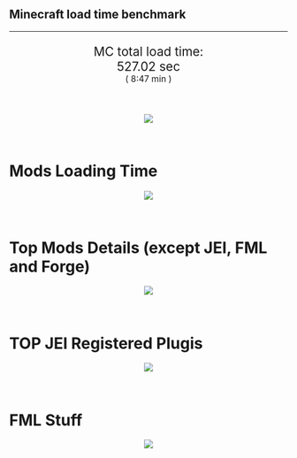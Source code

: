 ## Minecraft load time benchmark


---

<p align="center" style="font-size:160%;">
MC total load time:<br>
527.02 sec
<br>
<sup><sub>(
8:47 min
)</sub></sup>
</p>

<br>


<p align="center">
<img src="https://quickchart.io/chart?w=400&h=30&c={
  type: 'horizontalBar',
  data: {
    datasets: [
      {label:      'MODS:', data: [303.79]},
      {label: 'FML stuff:', data: [223.22]}
    ]
  },
  options: {
    scales: {
      xAxes: [{display: false,stacked: true}],
      yAxes: [{display: false,stacked: true}],
    },
    elements: {rectangle: {borderWidth: 2}},
    legend: {display: false,},
    plugins: {datalabels: {color: 'white',formatter: (value, context) =>
      [context.dataset.label, value].join(' ')
    }}
  }
}"/>
</p>

<br>

# Mods Loading Time
<p align="center">
<img src="https://quickchart.io/chart?w=400&h=300&c={
  type: 'outlabeledPie',
  options: {
    cutoutPercentage: 25,
    plugins: {
      legend: !1,
      outlabels: {
        stretch: 5,
        padding: 1,
        text: (v,i)=>[
          v.labels[v.dataIndex],' ',
          (v.percent*1000|0)/10,
          String.fromCharCode(37)].join('')
      }
    }
  },
  data: {...
`
436e17  24.96s Had Enough Items;
3C6315  16.20s Had Enough Items (Plugins);
813e81  13.71s OpenComputers;
516fa8  10.77s Ender IO;
5161a8   1.18s CraftTweaker2;
495797   8.98s CraftTweaker2 (Script Loading);
a651a8   9.24s IndustrialCraft 2;
8f3087   8.41s Forge Mod Loader;
3ebab8   7.29s CoFH World;
8f304e   7.05s Astral Sorcery;
cd922c   6.39s NuclearCraft;
8c2ccd   6.09s Immersive Engineering;
6e175e   5.37s Recurrent Complex;
213664   5.04s Forestry;
308f53   4.23s Village Names;
538f30   4.23s Animania;
8f4d30   3.85s Open Terrain Generator;
a86e51   3.81s Extra Utilities 2;
436e17   3.74s Integrated Dynamics;
308f7e   3.56s Quark: RotN Edition;
ba3eb8   3.36s Cyclic;
3eb2ba   3.19s Botania;
444444  76.88s 43 Other mods;
333333  58.84s 171 'Fast' mods (load 1.0s - 0.1s);
222222   7.45s 211 'Instant' mods (load %3C 0.1s)
`
    .split(';').reduce((a, l) => {
      l.match(/(\w{6}) *(\d*\.\d*)s (.*)/)
      .slice(1).map((a, i) => [[String.fromCharCode(35),a].join(''), parseFloat(a), a][i])
      .forEach((s, i) => 
        [a.datasets[0].backgroundColor, a.datasets[0].data, a.labels][i].push(s)
      );
      return a
    }, {
      labels: [],
      datasets: [{
        backgroundColor: [],
        data: [],
        borderColor: 'rgba(22,22,22,0.3)',
        borderWidth: 1
      }]
    })
  }
}"/>
</p>

<br>

# Top Mods Details (except JEI, FML and Forge)
<p align="center">
<img src="https://quickchart.io/chart?w=400&h=450&c={
  options: {
    scales: {
      xAxes: [{stacked: true}],
      yAxes: [{stacked: true}],
    },
    plugins: {
      datalabels: {
        anchor: 'end',
        align: 'top',
        color: 'white',
        backgroundColor: 'rgba(46, 140, 171, 0.6)',
        borderColor: 'rgba(41, 168, 194, 1.0)',
        borderWidth: 0.5,
        borderRadius: 3,
        padding: 0,
        font: {size:10},
        formatter: (v,ctx) => 
          ctx.datasetIndex!=ctx.chart.data.datasets.length-1 ? null
            : [((ctx.chart.data.datasets.reduce((a,b)=>a- -b.data[ctx.dataIndex],0)*10)|0)/10,'s'].join('')
      },
      colorschemes: {
        scheme: 'office.Damask6'
      }
    }
  },
  type: 'bar',
  data: {...(() => {
    let a = { labels: [], datasets: [] };
`
1: Construction;
2: Loading Resources;
3: PreInitialization;
4: Initialization;
5: InterModComms$IMC;
6: PostInitialization;
7: LoadComplete;
8: ModIdMapping
`
    .split(';')
      .map(l => l.match(/\d: (.*)/).slice(1))
      .forEach(([name]) => a.datasets.push({ label: name, data: [] }));
`
                          1      2      3      4      5      6      7      8  ;
OpenComputers         |  0.19|  0.02| 10.02|  3.26|  0.22|  0.00|  0.00|  0.00;
Ender IO              |  1.57|  0.01|  4.02|  0.53|  3.38|  0.17|  0.00|  1.10;
CraftTweaker2         |  0.64|  0.00|  4.24|  0.00|  0.00|  5.27|  0.02|  0.00;
IndustrialCraft 2     |  0.73|  0.02|  7.35|  0.86|  0.00|  0.29|  0.00|  0.00;
CoFH World            |  0.04|  0.00|  0.18|  0.00|  0.00|  0.00|  7.07|  0.00;
Astral Sorcery        |  0.23|  0.01|  4.74|  1.55|  0.00|  0.53|  0.00|  0.00;
NuclearCraft          |  0.51|  0.01|  4.17|  0.43|  0.00|  1.21|  0.00|  0.06;
Immersive Engineering |  0.86|  0.01|  1.85|  1.05|  0.00|  2.32|  0.00|  0.00;
Recurrent Complex     |  0.27|  0.01|  0.77|  1.06|  0.00|  3.26|  0.00|  0.00;
Forestry              |  0.40|  0.01|  3.37|  0.97|  0.00|  0.29|  0.00|  0.00;
Village Names         |  0.13|  0.00|  3.90|  0.20|  0.00|  0.00|  0.00|  0.00;
Animania              |  0.31|  0.00|  3.38|  0.10|  0.00|  0.43|  0.00|  0.00
`
    .split(';').slice(1)
      .map(l => l.split('|').map(s => s.trim()))
      .forEach(([name, ...arr], i) => {
        a.labels.push(name);
        arr.forEach((v, j) => a.datasets[j].data[i] = v)
      }); return a
  })()}
}"/>
</p>

<br>

# TOP JEI Registered Plugis
<p align="center">
<img src="https://quickchart.io/chart?w=700&c={
  options: {
    elements: { rectangle: { borderWidth: 1 } },
    legend: false
  },
  type: 'horizontalBar',
    data: {...(() => {
      let a = {
        labels: [], datasets: [{
          backgroundColor: 'rgba(0, 99, 132, 0.5)',
          borderColor: 'rgb(0, 99, 132)',
          data: []
        }]
      };
`
  2.62: cofh.thermalexpansion.plugins.jei.JEIPluginTE;
  1.45: jeresources.jei.JEIConfig;
  1.20: com.github.sokyranthedragon.mia.integrations.jer.JeiJerIntegration$1;
  0.99: com.rwtema.extrautils2.crafting.jei.XUJEIPlugin;
  0.82: ic2.jeiIntegration.SubModule;
  0.77: mezz.jei.plugins.vanilla.VanillaPlugin;
  0.72: crazypants.enderio.machines.integration.jei.MachinesPlugin;
  0.67: knightminer.tcomplement.plugin.jei.JEIPlugin;
  0.60: com.buuz135.thaumicjei.ThaumcraftJEIPlugin;
  0.52: com.buuz135.industrial.jei.JEICustomPlugin;
  0.51: nc.integration.jei.NCJEI;
  0.43: crazypants.enderio.base.integration.jei.JeiPlugin;
  0.26: ninjabrain.gendustryjei.GendustryJEIPlugin;
  0.25: lach_01298.qmd.jei.QMDJEI;
  0.25: net.bdew.jeibees.BeesJEIPlugin;
  4.15: Other 127 Plugins
`
        .split(';')
        .map(l => l.split(':'))
        .forEach(([time, name]) => {
          a.labels.push(name);
          a.datasets[0].data.push(time)
        })
        ; return a
    })()
  }
}"/>
</p>

<br>

# FML Stuff
<p align="center">
<img src="https://quickchart.io/chart?w=500&h=400&c={
  options: {
    rotation: Math.PI,
    cutoutPercentage: 55,
    plugins: {
      legend: !1,
      outlabels: {
        stretch: 5,
        padding: 1,
        text: (v)=>v.labels
      },
      doughnutlabel: {
        labels: [
          {
            text: 'FML stuff:',
            color: 'rgba(128, 128, 128, 0.5)',
            font: {size: 18}
          },
          {
            text: [223.22,'s'].join(''),
            color: 'rgba(128, 128, 128, 1)',
            font: {size: 22}
          }
        ]
      },
    }
  },
  type: 'outlabeledPie',
  data: {...(() => {
    let a = {
      labels: [],
      datasets: [{
        backgroundColor: [],
        data: [],
        borderColor: 'rgba(22,22,22,0.3)',
        borderWidth: 2
      }]
    };
`
993A00   1.49s Loading sounds;
994400   1.56s Loading Resource - SoundHandler;
994F00  43.84s ModelLoader: blocks;
995900  14.48s ModelLoader: items;
996300   9.02s ModelLoader: baking;
996D00   2.03s Applying remove recipe actions;
997700   0.38s Applying remove furnace recipe actions;
998200   0.59s Indexing ingredients;
998C00   8.52s Indexing ingredients;
444444 141.33s Other
`
    .split(';')
      .map(l => l.match(/(\w{6}) *(\d*\.\d*)s (.*)/))
      .forEach(([, col, time, name]) => {
        a.labels.push([name, ' ', time, 's'].join(''));
        a.datasets[0].data.push(parseFloat(time));
        a.datasets[0].backgroundColor.push([String.fromCharCode(35), col].join(''))
      })
      ; return a
  })()}
}"/>
</p>

<br>

